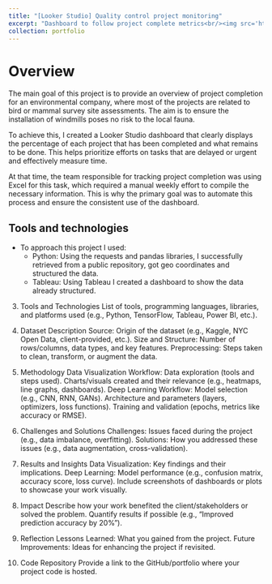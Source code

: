 ```yaml
---
title: "[Looker Studio] Quality control project monitoring"
excerpt: "Dashboard to follow project complete metrics<br/><img src='https://raw.githubusercontent.com/jvilchesf/portfolio.github.io/refs/heads/main/images/portfolio_viz_2_lookerStudio_QC.png' width = 300 height = 400>"
collection: portfolio
---
```


# Overview

The main goal of this project is to provide an overview of project completion for an environmental company, where most of the projects are related to bird or mammal survey site assessments. The aim is to ensure the installation of windmills poses no risk to the local fauna.

To achieve this, I created a Looker Studio dashboard that clearly displays the percentage of each project that has been completed and what remains to be done. This helps prioritize efforts on tasks that are delayed or urgent and effectively measure time.

At that time, the team responsible for tracking project completion was using Excel for this task, which required a manual weekly effort to compile the necessary information. This is why the primary goal was to automate this process and ensure the consistent use of the dashboard.


## Tools and technologies
* To approach this project I used:
    * Python: Using the requests and pandas libraries, I successfully retrieved from a public repository, got geo coordinates and structured the data.
    * Tableau: Using Tableau I created a dashboard to show the data already structured.
    
3. Tools and Technologies
	List of tools, programming languages, libraries, and platforms used (e.g., Python, TensorFlow, Tableau, Power BI, etc.).

4. Dataset Description
Source: Origin of the dataset (e.g., Kaggle, NYC Open Data, client-provided, etc.).
Size and Structure: Number of rows/columns, data types, and key features.
Preprocessing: Steps taken to clean, transform, or augment the data.

5. Methodology
Data Visualization Workflow:
Data exploration (tools and steps used).
Charts/visuals created and their relevance (e.g., heatmaps, line graphs, dashboards).
Deep Learning Workflow:
Model selection (e.g., CNN, RNN, GANs).
Architecture and parameters (layers, optimizers, loss functions).
Training and validation (epochs, metrics like accuracy or RMSE).

6. Challenges and Solutions
Challenges: Issues faced during the project (e.g., data imbalance, overfitting).
Solutions: How you addressed these issues (e.g., data augmentation, cross-validation).

7. Results and Insights
Data Visualization: Key findings and their implications.
Deep Learning: Model performance (e.g., confusion matrix, accuracy score, loss curve).
Include screenshots of dashboards or plots to showcase your work visually.

8. Impact
Describe how your work benefited the client/stakeholders or solved the problem.
Quantify results if possible (e.g., “Improved prediction accuracy by 20%”).

9. Reflection
Lessons Learned: What you gained from the project.
Future Improvements: Ideas for enhancing the project if revisited.

10. Code Repository
Provide a link to the GitHub/portfolio where your project code is hosted.